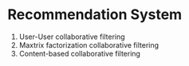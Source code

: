 # Recommendation System
1. User-User collaborative filtering
2. Maxtrix factorization collaborative filtering
3. Content-based collaborative filtering
